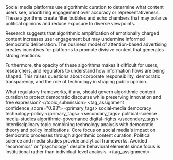 <example>
    <context>
        <topic_submission
            user_name="DigitalDemocracy"
            user_pk="c1d2e3f4-g5h6-i7j8-k9l0-m1n2o3p4q5r6"
            timestamp="2024-03-15T16:45:00Z">
            <title>How do social media algorithms influence democratic discourse?</title>
            <description>
Social media platforms use algorithmic curation to determine what content users see, prioritizing engagement over accuracy or representativeness. These algorithms create filter bubbles and echo chambers that may polarize political opinions and reduce exposure to diverse viewpoints.

Research suggests that algorithmic amplification of emotionally charged content increases user engagement but may undermine informed democratic deliberation. The business model of attention-based advertising creates incentives for platforms to promote divisive content that generates strong reactions.

Furthermore, the opacity of these algorithms makes it difficult for users, researchers, and regulators to understand how information flows are being shaped. This raises questions about corporate responsibility, democratic transparency, and the role of technology in shaping public opinion.

What regulatory frameworks, if any, should govern algorithmic content curation to protect democratic discourse while preserving innovation and free expression?
            </description>
        </topic_submission>
    </context>
    <tag_assignment
        confidence_score="0.93">
        <primary_tags>
            <tag>social-media</tag>
            <tag>democracy</tag>
            <tag>technology-policy</tag>
        </primary_tags>
        <secondary_tags>
            <tag>political-science</tag>
            <tag>media-studies</tag>
            <tag>algorithmic-governance</tag>
            <tag>digital-rights</tag>
        </secondary_tags>
        <analysis>
Interdisciplinary topic combining technology analysis with democratic theory and policy implications. Core focus on social media's impact on democratic processes through algorithmic content curation. Political science and media studies provide analytical frameworks. Avoided "economics" or "psychology" despite behavioral elements since focus is institutional rather than individual-level analysis.
        </analysis>
    </tag_assignment>
</example>
